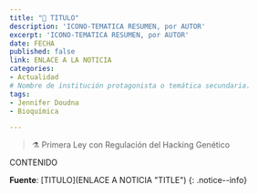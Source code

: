 ```yaml
---
title: "📰 TITULO"
description: 'ICONO-TEMATICA RESUMEN, por AUTOR'
excerpt: 'ICONO-TEMATICA RESUMEN, por AUTOR'
date: FECHA
published: false
link: ENLACE A LA NOTICIA
categories:
- Actualidad
# Nombre de institución protagonista o temática secundaria.
tags:
- Jennifer Doudna
- Bioquímica

---
```

> ⚗ Primera Ley con Regulación del Hacking Genético

CONTENIDO

**Fuente**: [TITULO](ENLACE A NOTICIA "TITLE")
{: .notice--info}